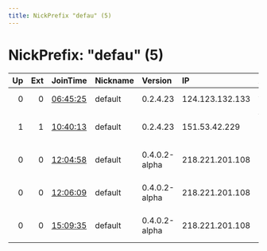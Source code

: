 ```yaml
---
title: NickPrefix "defau" (5)
---
```


# NickPrefix: "defau" (5)

|   Up |   Ext | JoinTime                                                                                            | Nickname   | Version       | IP              | AS                               | CC   |   ORp |   Dirp | OS      | Contact   |   eFamMembers |
|-----:|------:|:----------------------------------------------------------------------------------------------------|:-----------|:--------------|:----------------|:---------------------------------|:-----|------:|-------:|:--------|:----------|--------------:|
|    0 |     0 | [06:45:25](https://metrics.torproject.org/rs.html#details/31207121097E201DF1467062FF30EB55B9A3BEF7) | default    | 0.2.4.23      | 124.123.132.133 | ACTFIBERNET Pvt Ltd              | in   |   443 |   9030 | Windows | None      |             1 |
|    1 |     1 | [10:40:13](https://metrics.torproject.org/rs.html#details/244D657C24943A45426DA996C66F7881DAF71AA3) | default    | 0.2.4.23      | 151.53.42.229   | Wind Telecomunicazioni SpA       | it   |   443 |   9030 | Windows | None      |             1 |
|    0 |     0 | [12:04:58](https://metrics.torproject.org/rs.html#details/04CC31A425DCCFD08A825B94B77A9D73879EF62A) | default    | 0.4.0.2-alpha | 218.221.201.108 | So-net Entertainment Corporation | jp   | 50936 |      0 | Windows | None      |             1 |
|    0 |     0 | [12:06:09](https://metrics.torproject.org/rs.html#details/6B629D135A7BA98BBB5B0C18A35CC9396CF5AE5E) | default    | 0.4.0.2-alpha | 218.221.201.108 | So-net Entertainment Corporation | jp   | 50936 |      0 | Windows | None      |             1 |
|    0 |     0 | [15:09:35](https://metrics.torproject.org/rs.html#details/93B68566512A8DE8D524914187A869265EB30D4D) | default    | 0.4.0.2-alpha | 218.221.201.108 | So-net Entertainment Corporation | jp   | 50936 |      0 | Windows | None      |             1 |
